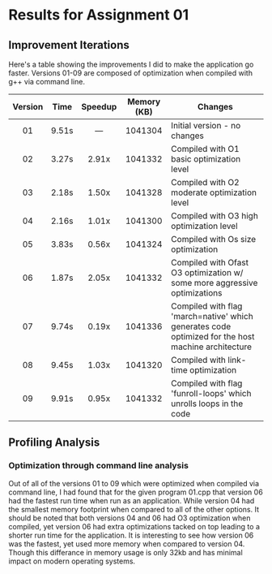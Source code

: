 # Results for Assignment 01

## Improvement Iterations

Here's a table showing the improvements I did to make the application go faster.  Versions 01-09 are composed of optimization when compiled with g++ via command line.

| Version | Time | Speedup | Memory (KB) | Changes |
| :-----: | ---- | :-----: | :------: | ------- |
| 01 | 9.51s | &mdash; | 1041304 | Initial version - no changes |
| 02 | 3.27s | 2.91x | 1041332 | Compiled with O1 basic optimization level |
| 03 | 2.18s | 1.50x | 1041328 | Compiled with O2 moderate optimization level |
| 04 | 2.16s | 1.01x | 1041300 | Compiled with O3 high optimization level |
| 05 | 3.83s | 0.56x | 1041324 | Compiled with Os size optimization |
| 06 | 1.87s | 2.05x | 1041332 | Compiled with Ofast O3 optimization w/ some more aggressive optimizations |
| 07 | 9.74s | 0.19x | 1041336 | Compiled with flag 'march=native' which generates code optimized for the host machine architecture |
| 08 | 9.45s | 1.03x | 1041320 | Compiled with link-time optimization |
| 09 | 9.91s | 0.95x | 1041332 | Compiled with flag 'funroll-loops' which unrolls loops in the code |

## Profiling Analysis

### Optimization through command line analysis

Out of all of the versions 01 to 09 which were optimized when compiled via command line, I had found that for the given program 01.cpp that version 06 had the fastest run time when run as an application. While version 04 had the smallest memory footprint when compared to all of the other options. It should be noted that both versions 04 and 06 had O3 optimization when compiled, yet version 06 had extra optimizations tacked on top leading to a shorter run time for the application. It is interesting to see how version 06 was the fastest, yet used more memory when compared to version 04. Though this differance in memory usage is only 32kb and has minimal impact on modern operating systems.


